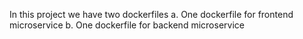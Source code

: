 In this project we have two dockerfiles
a. One dockerfile for frontend microservice
b. One dockerfile for backend microservice
